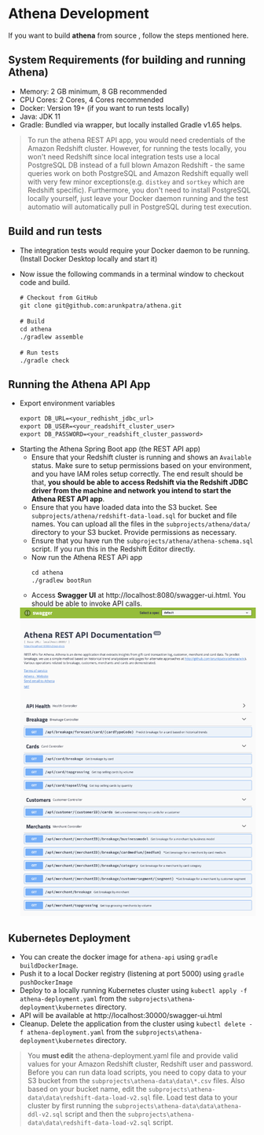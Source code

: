 # Athena Development

If you want to build **athena** from source , follow the steps mentioned here.

## System Requirements (for building and running Athena)

- Memory: 2 GB minimum, 8 GB recommended
- CPU Cores: 2 Cores, 4 Cores recommended
- Docker: Version 19+ (if you want to run tests locally)
- Java: JDK 11
- Gradle: Bundled via wrapper, but locally installed Gradle v1.65 helps.

> To run the athena REST API app, you would need credentials of the Amazon Redshift cluster. However, for running the tests locally, you won't need Redshift since 
> local integration tests use a local PostgreSQL DB instead of a full blown Amazon Redshift - the same queries work on both PostgreSQL and Amazon Redshift equally well with very few minor exceptions(e.g. `distkey` and `sortkey` which are Redshift specific). Furthermore, you don't need to install PostgreSQL locally yourself, just leave your
> Docker daemon running and the test automatio will automatically pull in PostgreSQL during test execution.

## Build and run tests
- The integration tests would require your Docker daemon to be running. (Install Docker Desktop locally and start it)
- Now issue the following commands in a terminal window to checkout code and build.

    ``` 
    # Checkout from GitHub
    git clone git@github.com:arunkpatra/athena.git
  
    # Build
    cd athena
    ./gradlew assemble
  
    # Run tests
    ./gradle check
    ```

## Running the Athena API App

- Export environment variables
    ``` 
    export DB_URL=<your_redhisht_jdbc_url>
    export DB_USER=<your_readshift_cluster_user>
    export DB_PASSWORD=<your_readshift_cluster_password>
    ``` 
- Starting the Athena Spring Boot app (the REST API app)
    * Ensure that your Redshift cluster is running and shows an `Available` status. Make sure to setup permissions based
    on your environment, and you have IAM roles setup correctly. The end result should be that, **you should be able to
    access Redshift via the Redshift JDBC driver from the machine and network you intend to start the Athena REST API app**.
    * Ensure that you have loaded data into the S3 bucket. See `subprojects/athena/redshift-data-load.sql` for bucket 
    and file names. You can upload all the files in the `subprojects/athena/data/` directory to your S3 bucket. 
    Provide permissions as necessary.
    * Ensure that you have run the `subprojects/athena/athena-schema.sql` script. If you run this in the Redshift Editor directly.
    * Now run the Athena REST APi app
        ``` 
        cd athena
        ./gradlew bootRun
        ```
    * Access **Swagger UI** at http://localhost:8080/swagger-ui.html. You should be able to invoke API calls.  
    <img src="assets/athena-swagger-ui.png" width="1280px" alt="Athena" />

## Kubernetes Deployment

- You can create the docker image for `athena-api` using `gradle buildDockerImage`.
- Push it to a local Docker registry (listening at port 5000) using `gradle pushDockerImage`
- Deploy to a locally running Kubernetes cluster using `kubectl apply -f athena-deployment.yaml` from the `subprojects\athena-deployment\kubernetes` directory.
- API will be available at http://localhost:30000/swagger-ui.html
- Cleanup. Delete the application from the cluster using `kubectl delete -f athena-deployment.yaml` from the `subprojects\athena-deployment\kubernetes` directory.

> You **must edit** the athena-deployment.yaml file and provide valid values for your Amazon Redshift cluster, Redshift user and password. 
> Before you can run data load scripts, you need to copy data to your S3 bucket from the `subprojects\athena-data\data\*.csv` files. Also based on your bucket name, edit the `subprojects\athena-data\data\redshift-data-load-v2.sql` file.
> Load test data to your cluster by first running the `subprojects\athena-data\data\athena-ddl-v2.sql` script and then the `subprojects\athena-data\data\redshift-data-load-v2.sql` script.
